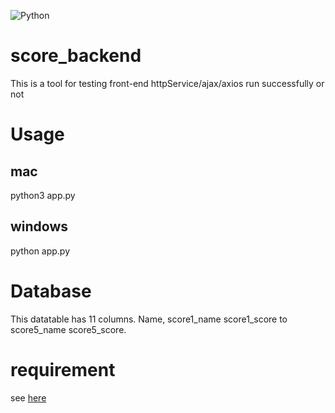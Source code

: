 ![Python](https://img.shields.io/badge/python-3670A0?style=for-the-badge&logo=python&logoColor=ffdd54)

# score_backend
This is a tool for testing front-end httpService/ajax/axios run successfully or not

# Usage
## mac
python3 app.py

## windows
python app.py

# Database
This datatable has 11 columns. Name, score1_name score1_score to score5_name score5_score.

# requirement
see [here](https://github.com/Rudy1021/score_backend/blob/main/requirement.txt)
